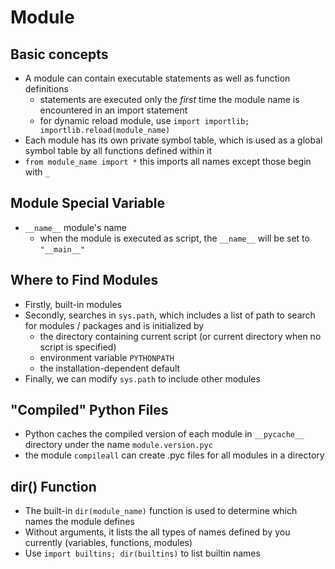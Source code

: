 # Module

## Basic concepts
* A module can contain executable statements as well as function definitions
    - statements are executed only the *first* time the module name is encountered in an import statement
    - for dynamic reload module, use `import importlib; importlib.reload(module_name)`
* Each module has its own private symbol table, which is used as a global symbol table by all functions defined within it
* `from module_name import *` this imports all names except those begin with `_`

## Module Special Variable
* `__name__` module's name
    - when the module is executed as script, the `__name__` will be set to `"__main__"`

## Where to Find Modules
* Firstly, built-in modules
* Secondly, searches in `sys.path`, which includes a list of path to search for modules / packages and is initialized by
    - the directory containing current script (or current directory when no script is specified)
    - environment variable `PYTHONPATH`
    - the installation-dependent default
* Finally, we can modify `sys.path` to include other modules

## "Compiled" Python Files
* Python caches the compiled version of each module in `__pycache__` directory under the name `module.version.pyc`
* the module `compileall` can create .pyc files for all modules in a directory

## dir() Function
* The built-in `dir(module_name)` function is used to determine which names the module defines
* Without arguments, it lists the all types of names defined by you currently (variables, functions, modules)
* Use `import builtins; dir(builtins)` to list builtin names
